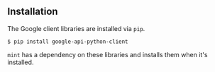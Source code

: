 ## Installation

The Google client libraries are installed via `pip`. 

    $ pip install google-api-python-client

`mint` has a dependency on these libraries and installs them when it's installed.
